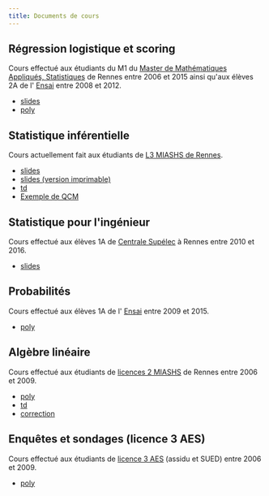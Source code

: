 ```yaml
---
title: Documents de cours
---
```


## Régression logistique et scoring

Cours  effectué aux étudiants du M1 du [Master de Mathématiques Appliqués, Statistiques](https://www.sites.univ-rennes2.fr/master-mas/) de Rennes entre 2006 et 2015 ainsi qu'aux élèves 2A de l' [Ensai](http://www.ensai.fr) entre 2008 et 2012.

- [slides](slides_logistique.pdf)
- [poly](poly_logistique.pdf)


## Statistique inférentielle

Cours actuellement fait aux étudiants de [L3 MIASHS de Rennes](https://www.sites.univ-rennes2.fr/licence-miashs/).

- [slides](slides_stat_inf.pdf)
- [slides (version imprimable)](slides_stat_inf_imp.pdf)
- [td](td_stat_inf.pdf)
- [Exemple de QCM](QCM-stat-inf.pdf)

## Statistique pour l'ingénieur

Cours effectué aux élèves 1A de [Centrale Supélec](https://www.centralesupelec.fr) à Rennes entre 2010 et 2016.

- [slides](slides_SI.pdf)

## Probabilités

Cours effectué aux élèves 1A de l' [Ensai](http://www.ensai.fr) entre 2009 et 2015.

- [poly](poly_proba.pdf)

## Algèbre linéaire

Cours effectué aux étudiants de [licences 2 MIASHS](https://www.sites.univ-rennes2.fr/licence-miashs/) de Rennes entre 2006 et 2009.

- [poly](poly_algebre.pdf)
- [td](td_algebre.pdf)
- [correction](cor_td_algebre.pdf)

## Enquêtes et sondages (licence 3 AES)

Cours effectué aux étudiants de [licence 3 AES](https://www.univ-rennes2.fr/structure/departement-aes) (assidu et SUED) entre 2006 et 2009.

- [poly](poly_sondage.pdf)


